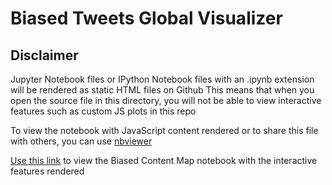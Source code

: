 # Biased Tweets Global Visualizer

## Disclaimer

Jupyter Notebook files or IPython Notebook files with an .ipynb extension will be rendered as static HTML files on Github
This means that when you open the source file in this directory, you will not be able to view interactive features such as custom JS plots in this repo

To view the notebook with JavaScript content rendered or to share this file with others, you can use [nbviewer](https://nbviewer.org/)

[Use this link](https://nbviewer.org/github/donchuru/BiasedTweets/blob/main/Biased_Content_Map.ipynb) to view the Biased Content Map notebook with the interactive features rendered

